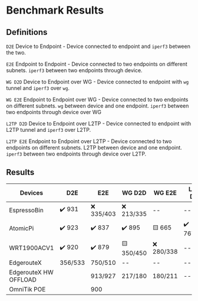 # Benchmark Results

## Definitions
`D2E` Device to Endpoint - Device connected to endpoint and `iperf3` between the two.

`E2E` Endpoint to Endpoint - Device connected to two endpoints on different subnets. `iperf3` between two endpoints through device.

`WG D2D` Device to Endpoint over WG - Device connected to endpoint with `wg` tunnel and `iperf3` over `wg`.

`WG E2E`  Endpoint to Endpoint over WG - Device connected to two endpoints on different subnets. `wg` between device and one endpoint. `iperf3` between two endpoints through device over WG

`L2TP D2D` Device to Endpoint over L2TP - Device connected to endpoint with L2TP tunnel and `iperf3` over L2TP.

`L2TP E2E`  Endpoint to Endpoint over L2TP - Device connected to two endpoints on different subnets. L2TP between device and one endpoint. `iperf3` between two endpoints through device over L2TP.


## Results

|Devices   | D2E     |  E2E | WG D2D| WG E2E | L2TP D2D| L2TP E2E|
|----------|---------|---------|-------|----------|---------|------------|
|EspressoBin| :heavy_check_mark: 931 | :x: 335/403 | :x: 213/335 | -- | -- |
|AtomicPi   | :heavy_check_mark:  923 | :heavy_check_mark: 837| :heavy_check_mark: 895| :yellow_square:  665 | :heavy_check_mark: 767/863 | :heavy_check_mark: 798/705 |
|WRT1900ACV1|  :heavy_check_mark: 920 | :heavy_check_mark: 879 | :yellow_square:  350/450 | :x: 280/338 | -- | -- |
|EdgerouteX| 356/533| 750/510 | -- | -- | -- | -- |
|EdgerouteX HW OFFLOAD|  | 913/927 | 217/180 | 180/211  | -- | -- |
|OmniTik POE | | 900 | | | | |